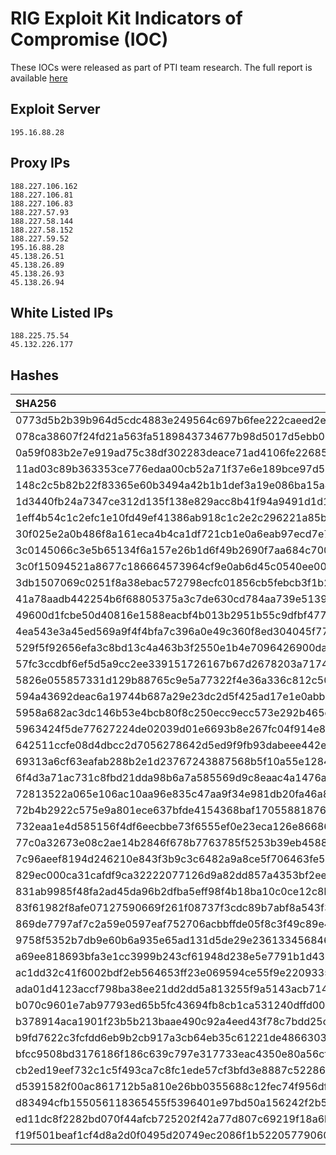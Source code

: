 # RIG Exploit Kit Indicators of Compromise (IOC)

These IOCs were released as part of PTI team research. The full report is available [here](https://resources.prodaft.com/rig-exploit-kit-report)

## Exploit Server
```
195.16.88.28
```

## Proxy IPs
```
188.227.106.162
188.227.106.81
188.227.106.83
188.227.57.93
188.227.58.144
188.227.58.152
188.227.59.52
195.16.88.28
45.138.26.51
45.138.26.89
45.138.26.93
45.138.26.94
```

## White Listed IPs
```
188.225.75.54
45.132.226.177
```

## Hashes
| SHA256                                                           |
| :--------------------------------------------------------------- |
| 0773d5b2b39b964d5cdc4883e249564c697b6fee222caeed2ead3b0c7dad13c4 | 
| 078ca38607f24fd21a563fa5189843734677b98d5017d5ebb03b2960053b25b5 | 
| 0a59f083b2e7e919ad75c38df302283deace71ad4106fe22685e290b504e860f | 
| 11ad03c89b363353ce776edaa00cb52a71f37e6e189bce97d56859b72eca312a | 
| 148c2c5b82b22f83365e60b3494a42b1b1def3a19e086ba15a409cc2fbd50f01 | 
| 1d3440fb24a7347ce312d135f138e829acc8b41f94a9491d1d195a257557f4a9 | 
| 1eff4b54c1c2efc1e10fd49ef41386ab918c1c2e2c296221a85b812a7ad52e43 | 
| 30f025e2a0b486f8a161eca4b4ca1df721cb1e0a6eab97ecd7e78afd0894fa6a | 
| 3c0145066c3e5b65134f6a157e26b1d6f49b2690f7aa684c70015e605a4f67f0 | 
| 3c0f15094521a8677c186664573964cf9e0ab6d45c0540ee005a816465b1de51 | 
| 3db1507069c0251f8a38ebac572798ecfc01856cb5febcb3f1b2fc9593b5bb1f | 
| 41a78aadb442254b6f68805375a3c7de630cd784aa739e51390da7b7ffa7fb83 | 
| 49600d1fcbe50d40816e1588eacbf4b013b2951b55c9dfbf47735f1c868d72c0 | 
| 4ea543e3a45ed569a9f4f4bfa7c396a0e49c360f8ed304045f7799c73d5d915a | 
| 529f5f92656efa3c8bd13c4a463b3f2550e1b4e7096426900da8de0d4fc43e44 | 
| 57fc3ccdbf6ef5d5a9cc2ee339151726167b67d2678203a7174c3e3b79e9ff28 | 
| 5826e055857331d129b88765c9e5a77322f4e36a336c812c502c8b87c51e503a | 
| 594a43692deac6a19744b687a29e23dc2d5f425ad17e1e0abbb556c037bdbfb5 | 
| 5958a682ac3dc146b53e4bcb80f8c250ecc9ecc573e292b465de2b8daf2c8a96 | 
| 5963424f5de77627224de02039d01e6693b8e267fc04f914e82c52b492e7c794 | 
| 642511ccfe08d4dbcc2d7056278642d5ed9f9fb93dabeee442e28abf969691bb | 
| 69313a6cf63eafab288b2e1d23767243887568b5f10a55e128426f62938f8405 | 
| 6f4d3a71ac731c8fbd21dda98b6a7a585569d9c8eaac4a1476a9f91b3f899582 |
| 72813522a065e106ac10aa96e835c47aa9f34e981db20fa46a8f36c4543bb85d |
| 72b4b2922c575e9a801ece637bfde4154368baf17055881876ae174a5d920ae7 |
| 732eaa1e4d585156f4df6eecbbe73f6555ef0e23eca126e86686d5bc02f4be09 |
| 77c0a32673e08c2ae14b2846f678b7763785f5253b39eb45888f4a3b75297a09 |
| 7c96aeef8194d246210e843f3b9c3c6482a9a8ce5f706463fe5efdd06c81ef8d |
| 829ec000ca31cafdf9ca32222077126d9a82dd857a4353bf2eea269cbe1edbdf |
| 831ab9985f48fa2ad45da96b2dfba5eff98f4b18ba10c0ce12c8b3ffa687cd01 |
| 83f61982f8afe07127590669f261f08737f3cdc89b7abf8a543f3d95c2562f2f |
| 869de7797af7c2a59e0597eaf752706acbbffde05f8c3f49c89e4a323999f460 |
| 9758f5352b7db9e60b6a935e65ad131d5de29e236133456846544dce0949fc5b |
| a69ee818693bfa3e1cc3999b243cf61948d238e5e7791b1d43952d961f150cd6 |
| ac1dd32c41f6002bdf2eb564653ff23e069594ce55f9e22093355084ee28a6fd |
| ada01d4123accf798ba38ee21dd2dd5a813255f9a5143acb714d390ae03e967c |
| b070c9601e7ab97793ed65b5fc43694fb8cb1ca531240dffd0090e6cda259bde |
| b378914aca1901f23b5b213baae490c92a4eed43f78c7bdd25cebae92393af96 |
| b9fd7622c3fcfdd6eb9b2cb917a3cb64eb35c61221de4866303ca88d828d5bed |
| bfcc9508bd3176186f186c639c797e317733eac4350e80a56cf9f417008ddae1 |
| cb2ed19eef732c1c5f493ca7c8fc1ede57cf3bfd3e8887c522865ce0eabe449a |
| d5391582f00ac861712b5a810e26bb0355688c12fec74f956df28778a601b883 |
| d83494cfb155056118365455f5396401e97bd50a156242f2b5025a44c67095b1 |
| ed11dc8f2282bd070f44afcb725202f42a77d807c69219f18a6b3460a3c8e68f |
| f19f501beaf1cf4d8a2d0f0495d20749ec2086f1b52205779060028ffe6a81f9 |
